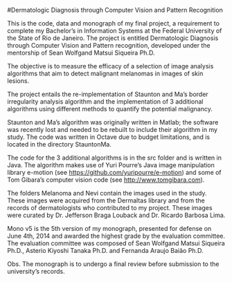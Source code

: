 #Dermatologic Diagnosis through Computer Vision and Pattern Recognition


This is the code, data and monograph of my final project, a requirement to complete my Bachelor’s in Information Systems at the Federal University of the State of Rio de Janeiro. The project is entitled Dermatologic Diagnosis through Computer Vision and Pattern recognition, developed under the mentorship of Sean Wolfgand Matsui Siqueira Ph.D.

The objective is to measure the efficacy of a selection of image analysis algorithms that aim to detect malignant melanomas in images of skin lesions.

The project entails the re-implementation of Staunton and Ma’s border irregularity analysis algorithm and the implementation of 3 additional algorithms using different methods to quantify the potential malignancy. 

Staunton and Ma’s algorithm was originally written in Matlab; the software was recently lost and needed to be rebuilt to include their algorithm in my study. The code was written in Octave due to budget limitations, and is located in the directory StauntonMa.

The code for the 3 additional algorithms is in the src folder and is written in Java. The algorithm makes use of Yuri Pourre’s Java image manipulation library e-motion (see https://github.com/yuripourre/e-motion) and some of Tom Gibara’s computer vision code (see http://www.tomgibara.com).

The folders Melanoma and Nevi contain the images used in the study. These images were acquired from the Dermaltas library and from the records of dermatologists who contributed to my project. These images were curated by Dr. Jefferson Braga Louback and Dr. Ricardo Barbosa Lima. 

Mono v5 is the 5th version of my monograph, presented for defense on June 4th, 2014 and awarded the highest grade by the evaluation committee. The evaluation committee was composed of Sean Wolfgand Matsui Siqueira Ph.D., Asterio Kiyoshi Tanaka Ph.D. and Fernanda  Araujo Baião Ph.D.

Obs. The monograph is to undergo a final review before submission to the university’s records.

